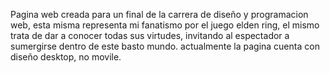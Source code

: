 Pagina web creada para un final de la carrera de diseño y programacion web, esta misma representa mi fanatismo por el juego elden ring, el mismo trata de dar a conocer todas sus virtudes, invitando al espectador a sumergirse dentro de este basto mundo.
actualmente la pagina cuenta con diseño desktop, no movile.
